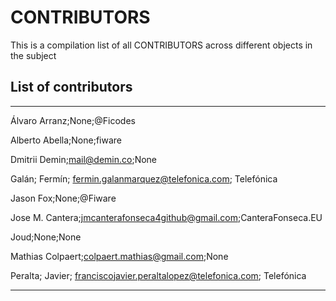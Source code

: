 # CONTRIBUTORS
This is a compilation list of all CONTRIBUTORS across different objects in the subject

## List of contributors
___
Álvaro Arranz;None;@Ficodes

Alberto Abella;None;fiware
 
Dmitrii Demin;mail@demin.co;None

Galán; Fermín; fermin.galanmarquez@telefonica.com; Telefónica

Jason Fox;None;@Fiware

Jose M. Cantera;jmcanterafonseca4github@gmail.com;CanteraFonseca.EU

Joud;None;None
 
Mathias Colpaert;colpaert.mathias@gmail.com;None
 
Peralta; Javier; franciscojavier.peraltalopez@telefonica.com; Telefónica
____
